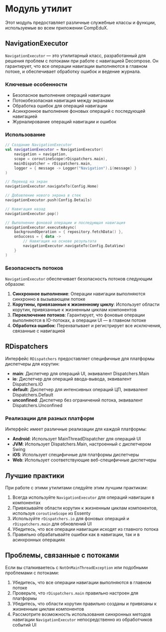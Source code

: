 # Модуль утилит

Этот модуль предоставляет различные служебные классы и функции, используемые во всем приложении CompEduX.

## NavigationExecutor

`NavigationExecutor` — это утилитарный класс, разработанный для решения проблем с потоками при работе с навигацией
Decompose. Он гарантирует, что все операции навигации выполняются в главном потоке, и обеспечивает обработку ошибок и
ведение журнала.

### Ключевые особенности

- Безопасное выполнение операций навигации
- Потокобезопасная навигация между экранами
- Обработка ошибок для операций навигации
- Асинхронное выполнение фоновых операций с последующей навигацией
- Журналирование операций навигации и ошибок

### Использование

```kotlin
// Создание NavigationExecutor
val navigationExecutor = NavigationExecutor(
    navigation = navigation,
    scope = coroutineScope(rDispatchers.main),
    mainDispatcher = rDispatchers.main,
    logger = { message -> Logger("Navigation").i(message) }
)

// Переход на экран
navigationExecutor.navigateTo(Config.Home)

// Добавление нового экрана в стек
navigationExecutor.push(Config.Details)

// Навигация назад
navigationExecutor.pop()

// Выполнение фоновой операции и последующая навигация
navigationExecutor.executeAsync(
    backgroundOperation = { repository.fetchData() },
    onSuccess = { data ->
        // Навигация на основе результата
        navigationExecutor.navigateTo(Config.DataView)
    }
)
```

### Безопасность потоков

`NavigationExecutor` обеспечивает безопасность потоков следующим образом:

1. **Синхронное выполнение**: Операции навигации выполняются синхронно в вызывающем потоке
2. **Корутины, привязанные к жизненному циклу**: Использует области корутин, привязанные к жизненным циклам компонентов
3. **Переключение потоков**: Гарантирует, что фоновые операции выполняются в IO-потоках, а операции UI — в главном
   потоке
4. **Обработка ошибок**: Перехватывает и регистрирует все исключения, связанные с навигацией

## RDispatchers

Интерфейс `RDispatchers` предоставляет специфичные для платформы диспетчеры для корутин:

- **main**: Диспетчер для операций UI, эквивалент Dispatchers.Main
- **io**: Диспетчер для операций ввода-вывода, эквивалент Dispatchers.IO
- **default**: Диспетчер для интенсивных операций ЦП, эквивалент Dispatchers.Default
- **unconfined**: Диспетчер без ограничений потока, эквивалент Dispatchers.Unconfined

### Реализации для разных платформ

Интерфейс имеет различные реализации для каждой платформы:

- **Android**: Использует MainThreadDispatcher для операций UI
- **JVM**: Использует Dispatchers.Main, настроенный с диспетчером Swing
- **iOS**: Использует специфичные для платформы диспетчеры
- **Web**: Использует соответствующие веб-специфичные диспетчеры

## Лучшие практики

При работе с этими утилитами следуйте этим лучшим практикам:

1. Всегда используйте `NavigationExecutor` для операций навигации в компонентах
2. Привязывайте области корутин к жизненным циклам компонентов, используя `coroutineScope` из Essenty
3. Используйте `rDispatchers.io` для фоновых операций и `rDispatchers.main` для обновлений UI
4. Убедитесь, что все операции навигации исходят из главного потока
5. Правильно обрабатывайте ошибки как в навигации, так и в асинхронных операциях

## Проблемы, связанные с потоками

Если вы сталкиваетесь с `NotOnMainThreadException` или подобными проблемами с потоками:

1. Убедитесь, что все операции навигации выполняются в главном потоке
2. Проверьте, что `rDispatchers.main` правильно настроен для платформы
3. Убедитесь, что области корутин правильно созданы и привязаны к жизненным циклам компонентов
4. Рассмотрите возможность использования синхронных методов навигации `NavigationExecutor` непосредственно из
   обработчиков событий UI
